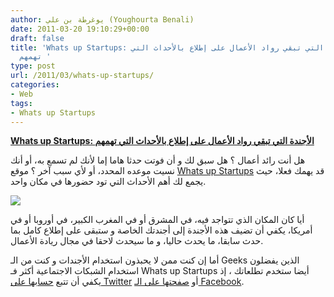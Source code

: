 ```yaml
---
author: يوغرطة بن علي (Youghourta Benali)
date: 2011-03-20 19:10:29+00:00
draft: false
title: 'Whats up Startups: الأجندة التي تبقي رواد الأعمال على إطلاع بالأحداث التي
  تهمهم '
type: post
url: /2011/03/whats-up-startups/
categories:
- Web
tags:
- Whats up Startups
---
```


[**Whats up Startups: الأجندة التي تبقي رواد الأعمال على إطلاع بالأحداث التي تهمهم**]( http://www.it-scoop.com/2011/03/whats-up-startups/)




هل أنت رائد أعمال ؟ هل سبق لك و أن فوتت حدثا هاما إما لأنك لم تسمع به، أو أنك نسيت موعده المحدد، أو لأي سبب آخر ؟ موقع [Whats up Startups](http://www.whatsupstartups.com/) قد يهمك فعلا، حيث يجمع لك أهم الأحداث التي تود حضورها في مكان واحد.


[![](http://www.whatsupstartups.com/images/startup-logo.gif )
](http://www.it-scoop.com/2011/03/whats-up-startups/)

أيا كان المكان الذي تتواجد فيه، في المشرق أو في المغرب الكبير، في أوروبا أو في أمريكا، يكفي أن تضيف هذه الأجندة إلى أجندتك الخاصة و ستبقى على إطلاع كامل بما حدث سابقا، ما يحدث حاليا، و ما سيحدث لاحقا في مجال ريادة الأعمال.

أما إن كنت ممن لا يحبذون استخدام الأجندات و كنت من الـ Geeks الذين يفضلون استخدام الشبكات الاجتماعية أكثر فـ Whats up Startups أيضا ستخدم تطلعاتك ، إذ يكفي أن تتبع [حسابها على Twitter](http://twitter.com/WhatsUpStartups) أو [صفحتها على الـ Facebook](http://www.facebook.com/pages/Whats-up-Startups/162245667159055).
